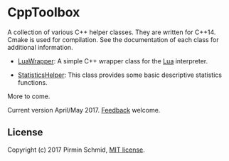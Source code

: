 CppToolbox
==========

A collection of various C++ helper classes. They are written for C++14. Cmake is used for compilation.
See the documentation of each class for additional information.

- [LuaWrapper][luawrapper]: A simple C++ wrapper class for the [Lua][lua] interpreter.

- [StatisticsHelper][statisticshelper]: This class provides some basic descriptive statistics functions.

More to come.

Current version April/May 2017.  [Feedback][feedback] welcome.


License
-------

Copyright (c) 2017 Pirmin Schmid, [MIT license][license].

[luawrapper]:LuaWrapper
[statisticshelper]:StatisticsHelper
[lua]:https://www.lua.org
[license]:https://github.com/pirminschmid/CppToolbox/tree/master/LICENSE
[feedback]:mailto:mailbox@pirmin-schmid.ch?subject=CppToolbox
